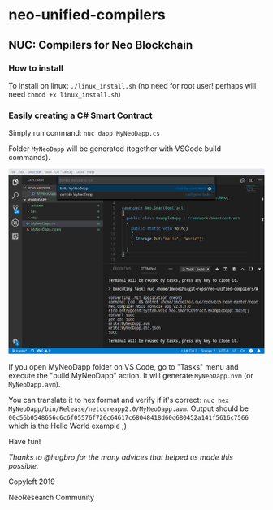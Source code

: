 # neo-unified-compilers
## NUC: Compilers for Neo Blockchain

### How to install
To install on linux: `./linux_install.sh` (no need for root user! perhaps will need `chmod +x linux_install.sh`)

### Easily creating a C# Smart Contract

Simply run command: `nuc dapp MyNeoDapp.cs`

Folder `MyNeoDapp` will be generated (together with VSCode build commands).

![MyNeoDapp on VSCode](MyNeoDapp.png)

If you open MyNeoDapp folder on VS Code, go to "Tasks" menu and execute the "build MyNeoDapp" action.
It will generate `MyNeoDapp.nvm` (or `MyNeoDapp.avm`).

You can translate it to hex format and verify if it's correct: `nuc hex MyNeoDapp/bin/Release/netcoreapp2.0/MyNeoDapp.avm`.
Output should be `00c56b0548656c6c6f05576f726c64617c68048418d60d680452a141f5616c7566` which is the Hello World example ;)

Have fun!

_Thanks to @hugbro for the many advices that helped us made this possible._

Copyleft 2019

NeoResearch Community
